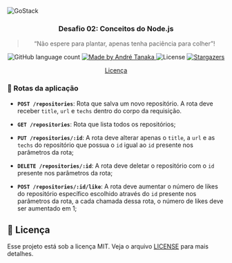 <img alt="GoStack" src="https://storage.googleapis.com/golden-wind/bootcamp-gostack/header-desafios.png" />

<h3 align="center">
  Desafio 02: Conceitos do Node.js
</h3>

<blockquote align="center">“Não espere para plantar, apenas tenha paciência para colher”!</blockquote>

<p align="center">
  <img alt="GitHub language count" src="https://img.shields.io/github/languages/count/rocketseat/bootcamp-gostack-desafios?color=%2304D361">

  <a href="https://github.com/andretanaka">
    <img alt="Made by André Tanaka" src="https://img.shields.io/badge/made%20by-André Tanaka-%2304D361">
  </a>

  <img alt="License" src="https://img.shields.io/badge/license-MIT-%2304D361">

  <a href="https://github.com/andretanaka/gostack-desafio-02/stargazers">
    <img alt="Stargazers" src="https://img.shields.io/github/stars/andretanaka/gostack-desafio-02?style=social">
  </a>
</p>

<p align="center">
  <a href="#memo-licença">Licença</a>
</p>

### :checkered_flag: Rotas da aplicação

- **`POST /repositories`**: Rota que salva um novo repositório. A rota deve receber `title`, `url` e `techs` dentro do corpo da requisição.

- **`GET /repositories`**: Rota que lista todos os repositórios;

- **`PUT /repositories/:id`**: A rota deve alterar apenas o `title`, a `url` e as `techs` do repositório que possua o `id` igual ao `id` presente nos parâmetros da rota;

- **`DELETE /repositories/:id`**: A rota deve deletar o repositório com o `id` presente nos parâmetros da rota;

- **`POST /repositories/:id/like`**: A rota deve aumentar o número de likes do repositório específico escolhido através do `id` presente nos parâmetros da rota, a cada chamada dessa rota, o número de likes deve ser aumentado em 1;

## :memo: Licença

Esse projeto está sob a licença MIT. Veja o arquivo [LICENSE](LICENSE) para mais detalhes.
